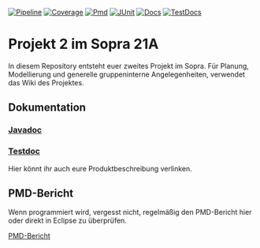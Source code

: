 <p>
    <a href="https://sopra-ci.cs.tu-dortmund.de/studyplanner/StudyPlanner-shadow.zip"><img alt="Pipeline" src="https://sopra-gitlab.cs.tu-dortmund.de/beispielprojekt/studyplanner/badges/master/pipeline.svg" /></a>
    <a href="https://sopra-ci.cs.tu-dortmund.de/studyplanner/coverage/"><img alt="Coverage" src="https://sopra-ci.cs.tu-dortmund.de/studyplanner/coverage.svg" /></a>
	<a href="https://sopra.cs.tu-dortmund.de/bin/pmd.py?XXY=21A&GROUPNUMBER=4&PROJECT=2"><img alt="Pmd" src="https://sopra-ci.cs.tu-dortmund.de/studyplanner/pmd.svg" /></a>
	<a href="https://sopra-ci.cs.tu-dortmund.de/studyplanner/test/"><img alt="JUnit" src="https://sopra-ci.cs.tu-dortmund.de/studyplanner/junit.svg" /></a>
	<a href="https://sopra-ci.cs.tu-dortmund.de/studyplanner/checkstyle/main.html"><img alt="Docs" src="https://sopra-ci.cs.tu-dortmund.de/studyplanner/doc.svg" /></a>
	<a href="https://sopra-ci.cs.tu-dortmund.de/studyplanner/checkstyle/test.html"><img alt="TestDocs" src="https://sopra-ci.cs.tu-dortmund.de/studyplanner/testdoc.svg" /></a>
</p>

# Projekt 2 im Sopra 21A

In diesem Repository entsteht euer zweites Projekt im Sopra. Für Planung, Modellierung und generelle gruppeninterne Angelegenheiten, verwendet das Wiki des Projektes.

## Dokumentation

### [Javadoc](https://sopra-ci.cs.tu-dortmund.de/studyplanner/javadoc/)

### [Testdoc](https://sopra-ci.cs.tu-dortmund.de/studyplanner/testjavadoc/)

Hier könnt ihr auch eure Produktbeschreibung verlinken.


## PMD-Bericht

Wenn programmiert wird, vergesst nicht, regelmäßig den PMD-Bericht hier oder direkt in Eclipse zu überprüfen.

[PMD-Bericht](https://sopra.cs.tu-dortmund.de/bin/pmd.py?XXY=21A&GROUPNUMBER=4&PROJECT=2)
